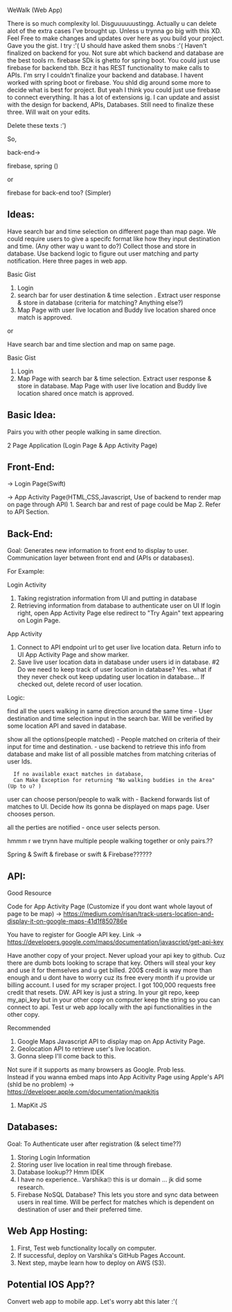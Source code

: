 WeWalk (Web App)

There is so much complexity lol. Disguuuuuustingg.
Actually u can delete alot of the extra cases I've brought up. Unless u trynna go big with this XD.
Feel Free to make changes and updates over here as you build your project.
Gave you the gist. I try :'(
U should have asked them snobs :'(
Haven't finalized on backend for you.
Not sure abt which backend and database are the best tools rn.
firebase SDk is ghetto for spring boot. You could just use firebase for backend tbh. 
Bcz it has REST functionality to make calls to APIs. 
I'm srry I couldn't finalize your backend and database. I havent worked with spring boot or firebase.
You shld dig around some more
to decide what is best for project. But yeah I think you could just use firebase to connect everything.
It has a lot of extensions ig. 
I can update and assist with the design for backend, APIs, Databases. Still need to finalize these three.
Will wait on your edits.

Delete these texts :')

So,

back-end-> 

firebase, spring ()

or 

firebase for back-end too? (Simpler)

Ideas:
-----

Have search bar and time selection on different page than map page.
We could require users to give a specifc format like how they input destination and time. (Any other way u want to do?)
Collect those and store in database.
Use backend logic to figure out user matching and party notification.
Here three pages in web app. 

Basic Gist

1) Login
2) search bar for user destination & time selection . Extract user response & store in database (criteria for matching? Anything else?) 
3) Map Page with user live location and Buddy live location shared once match is approved.
   

or 

Have search bar and time slection and map on same page. 

Basic Gist

1) Login
2) Map Page with search bar & time selection. Extract user response & store in database. Map 
Page with user live location and Buddy live location shared once match is approved.


Basic Idea:
------
Pairs you with other people walking in same direction.

2 Page Application (Login Page & App Activity Page)


Front-End:
------

-> Login Page(Swift)

-> App Activity Page(HTML,CSS,Javascript, Use of backend to render map on page through API)
      1. Search bar and rest of page could be Map
      2. Refer to API Section.


Back-End:
------

Goal: 
Generates new information to front end to display to user. 
Communication layer between front end and (APIs or databases).

For Example:

Login Activity 
1.  Taking registration information from UI and putting in database
2.  Retrieving information from database to authenticate user on UI
      If login right,
        open App Activity Page
      else
        redirect to "Try Again" text appearing on Login Page.

App Activity
1. Connect to API endpoint url to get user live location data. Return info to UI App Activity Page and show marker.
2. Save live user location data in database under users id in database. 
#2 Do we need to keep track of user location in database?
Yes.. what if they never check out keep updating user location in database... 
If checked out, delete record of user location.


Logic:

  find all the users walking in same direction around the same time
    - User destination and time selection input in the search bar.
      Will be verified by some location API and saved in database.
      
  show all the options(people matched)
    - People matched on criteria of their input for time and destination. 
    - use backend to retrieve this info from database and make list of all possible matches
      from matching criterias of user Ids.
      
      If no available exact matches in database, 
      Can Make Exception for returning "No walking buddies in the Area" (Up to u? )
      
  user can choose person/people to walk with
    - Backend forwards list of matches to UI. 
      Decide how its gonna be displayed on maps page. 
      User chooses person.
      
  
  all the perties are notified
    - once user selects person.

hmmm r we trynn have multiple people walking together or only pairs.??


Spring & Swift & firebase or swift & Firebase??????


API:
------
Good Resource

Code for App Activity Page (Customize if you dont want
whole layout of page to be map) -> https://medium.com/risan/track-users-location-and-display-it-on-google-maps-41d1f850786e 

You have to register for Google API key. Link -> https://developers.google.com/maps/documentation/javascript/get-api-key

Have another copy of your project. Never upload your api key to github. Cuz there are dumb bots looking to scrape that key.
Others will steal your key and use it for themselves and u get billed. 
200$ credit is way more than enough and u dont have to worry cuz its free every month if u provide ur billing account.
I used for my scraper project. I got 100,000 requests free credit that resets. DW.
API key is just a string. In your git repo, keep my_api_key but in your other copy on computer keep the string so you can
connect to api.
Test ur web app locally with the api functionalities in the other copy. 

 Recommended

1) Google Maps Javascript API to display map on App Activity Page.
2) Geolocation API to retrieve user's live location.
3) Gonna sleep I'll come back to this.

Not sure if it supports as many browsers as Google. Prob less.  
Instead if you wanna embed maps into App Acitivity Page using Apple's API (shld be no problem) -> https://developer.apple.com/documentation/mapkitjs
1) MapKit JS


Databases:
------

Goal: To Authenticate user after registration (& select time??)

1. Storing Login Information 
2. Storing user live location in real time through firebase.
3. Database lookup?? Hmm IDEK
4. I have no experience.. Varshika🙄 this is ur domain … jk did some research. 
5. Firebase NoSQL Database? This lets you store and sync data between users in real time.
Will be perfect for matches which is dependent on destination of user and their preferred time.

Web App Hosting:
------

1. First, Test web functionality locally on computer.
2. If successful, deploy on Varshika's GitHub Pages Account.
3. Next step, maybe learn how to deploy on AWS (S3).


Potential IOS App?? 
------
Convert web app to mobile app.
Let's worry abt this later :'(

